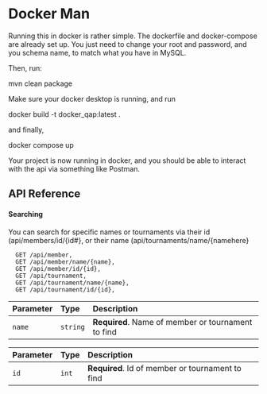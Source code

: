 # Docker Man
Running this in docker is rather simple. The dockerfile and docker-compose are already set up. You just need to change your root and password, and you schema name, to match what you have in MySQL.

Then, run:

mvn clean package

Make sure your docker desktop is running, and run

docker build -t docker_qap:latest .

and finally,

docker compose up

Your project is now running in docker, and you should be able to interact with the api via something like Postman.

## API Reference

#### Searching

You can search for specific names or tournaments via their id (api/members/id/{id#}, or their name (api/tournaments/name/{namehere}


```http
  GET /api/member,
  GET /api/member/name/{name},
  GET /api/member/id/{id},
  GET /api/tournament,
  GET /api/tournament/name/{name},
  GET /api/tournament/id/{id},
```

| Parameter | Type     | Description                |
| :-------- | :------- | :------------------------- |
| `name` | `string` | **Required**. Name of member or tournament to find 

| Parameter | Type     | Description                |
| :-------- | :------- | :------------------------- |
| `id` | `int` | **Required**. Id of member or tournament to find 

